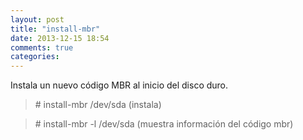 ```yaml
---
layout: post
title: "install-mbr"
date: 2013-12-15 18:54
comments: true
categories: 
---
```

Instala un nuevo código MBR al inicio del disco duro.

>\# install-mbr /dev/sda (instala)

>\# install-mbr -l /dev/sda (muestra información del código mbr)

